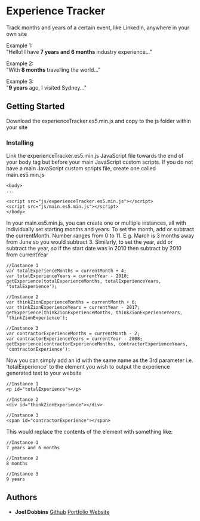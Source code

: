 # Experience Tracker 

Track months and years of a certain event, like LinkedIn, anywhere in your own site

Example 1:  
"Hello! I have **7 years and 6 months** industry experience..."

Example 2:  
"With **8 months** travelling the world..."

Example 3:  
"**9 years** ago, I visited Sydney..."

## Getting Started

Download the experienceTracker.es5.min.js and copy to the js folder within your site

### Installing

Link the experienceTracker.es5.min.js JavaScript file towards the end of your body tag but before your main JavaScript custom scripts. If you do not have a main JavaScript custom scripts file, create one called main.es5.min.js
```
<body>
...

<script src="js/experienceTracker.es5.min.js"></script>
<script src="js/main.es5.min.js"></script>
</body>
```

In your main.es5.min.js, you can create one or multiple instances, all with individually set starting months and years. To set the month, add or subtract the currentMonth. Number ranges from 0 to 11. E.g. March is 3 months away from June so you would subtract 3. Similarly, to set the year, add or subtract the year, so if the start date was in 2010 then subtract by 2010 from currentYear

```
//Instance 1
var totalExperienceMonths = currentMonth + 4;
var totalExperienceYears = currentYear - 2010;
getExperience(totalExperienceMonths, totalExperienceYears, 'totalExperience');

//Instance 2
var thinkZionExperienceMonths = currentMonth + 6;
var thinkZionExperienceYears = currentYear - 2017;
getExperience(thinkZionExperienceMonths, thinkZionExperienceYears, 'thinkZionExperience');

//Instance 3
var contractorExperienceMonths = currentMonth - 2;
var contractorExperienceYears = currentYear - 2008;
getExperience(contractorExperienceMonths, contractorExperienceYears, 'contractorExperience');
```

Now you can simply add an id with the same name as the 3rd parameter i.e. 'totalExperience' to the element you wish to output the experience generated text to your website

```
//Instance 1
<p id="totalExperience"></p>

//Instance 2
<div id="thinkZionExperience"></div>

//Instance 3
<span id="contractorExperience"></span>
```

This would replace the contents of the element with something like:

```
//Instance 1
7 years and 6 months

//Instance 2
8 months

//Instance 3
9 years
```

## Authors

* **Joel Dobbins**
[Github](https://github.com/Joeldobbinsdesigns)
[Portfolio Website](https://github.com/Joeldobbinsdesigns)
